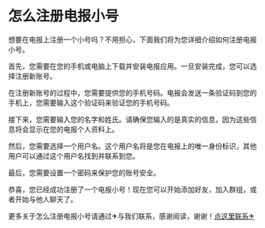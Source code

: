 # 怎么注册电报小号

想要在电报上注册一个小号吗？不用担心，下面我们将为您详细介绍如何注册电报小号。

首先，您需要在您的手机或电脑上下载并安装电报应用。一旦安装完成，您可以选择注册新账号。

在注册新账号的过程中，您需要提供您的手机号码。电报会发送一条验证码到您的手机上，您需要输入这个验证码来验证您的手机号码。

接下来，您需要输入您的名字和姓氏。请确保您输入的是真实的信息，因为这些信息将会显示在您的电报个人资料上。

然后，您需要选择一个用户名。这个用户名将是您在电报上的唯一身份标识，其他用户可以通过这个用户名找到并联系到您。

最后，您需要设置一个密码来保护您的账号安全。

恭喜，您已经成功注册了一个电报小号！现在您可以开始添加好友，加入群组，或者开始与他人聊天了。

更多关于怎么注册电报小号请通过✈与我们联系，感谢阅读，谢谢！[点这里联系✈](https://b.k02.cc)